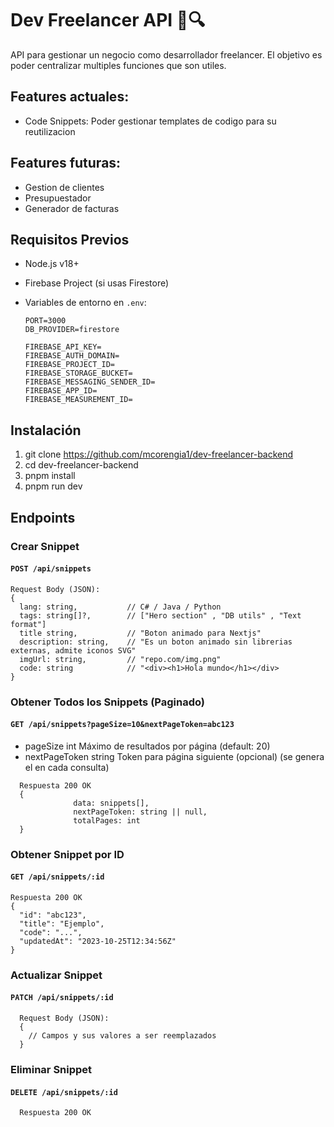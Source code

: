 # Dev Freelancer API 📄🔍

API para gestionar un negocio como desarrollador freelancer. El objetivo es poder centralizar multiples funciones que son utiles.

## Features actuales:
- Code Snippets: Poder gestionar templates de codigo para su reutilizacion

## Features futuras:
- Gestion de clientes
- Presupuestador
- Generador de facturas

## Requisitos Previos
- Node.js v18+
- Firebase Project (si usas Firestore)
- Variables de entorno en `.env`:

  ```env  
  PORT=3000
  DB_PROVIDER=firestore
  
  FIREBASE_API_KEY=
  FIREBASE_AUTH_DOMAIN=
  FIREBASE_PROJECT_ID=
  FIREBASE_STORAGE_BUCKET=
  FIREBASE_MESSAGING_SENDER_ID=
  FIREBASE_APP_ID=
  FIREBASE_MEASUREMENT_ID=
  ```

## Instalación
1. git clone https://github.com/mcorengia1/dev-freelancer-backend
2. cd dev-freelancer-backend
3. pnpm install
4. pnpm run dev

## Endpoints
### Crear Snippet
#### `POST /api/snippets`
  ```
  Request Body (JSON):
  {
    lang: string,           // C# / Java / Python
    tags: string[]?,        // ["Hero section" , "DB utils" , "Text format"]
    title string,           // "Boton animado para Nextjs"
    description: string,    // "Es un boton animado sin librerias externas, admite iconos SVG"
    imgUrl: string,         // "repo.com/img.png"
    code: string            // "<div><h1>Hola mundo</h1></div>
  }
  ```

### Obtener Todos los Snippets (Paginado)
#### `GET /api/snippets?pageSize=10&nextPageToken=abc123`

- pageSize	    int	    Máximo de resultados por página (default: 20)
- nextPageToken	string	Token para página siguiente (opcional) (se genera el en cada consulta)

```
  Respuesta 200 OK
  {
              data: snippets[],
              nextPageToken: string || null,
              totalPages: int
  }
```

### Obtener Snippet por ID
#### `GET /api/snippets/:id`

```
Respuesta 200 OK
{
  "id": "abc123",
  "title": "Ejemplo",
  "code": "...",
  "updatedAt": "2023-10-25T12:34:56Z"
}
```

### Actualizar Snippet 
#### `PATCH /api/snippets/:id`
```
  Request Body (JSON):
  {
    // Campos y sus valores a ser reemplazados
  }
```

### Eliminar Snippet
#### `DELETE /api/snippets/:id`

```
  Respuesta 200 OK
```
